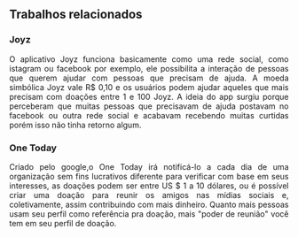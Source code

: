 <h2> Trabalhos relacionados </h2>

<h3><b>Joyz</b></h3>
<p align="justify">
O aplicativo Joyz funciona basicamente como uma rede social, como istagram ou facebook por exemplo, ele possibilita a interação de pessoas que querem ajudar com pessoas que precisam de ajuda. A moeda simbólica Joyz vale R$ 0,10 e os usuários podem ajudar aqueles que mais precisam com doações entre 1 e 100 Joyz. A ideia do app surgiu porque perceberam que muitas pessoas que precisavam de ajuda postavam no facebook ou outra rede social e acabavam recebendo muitas curtidas porém isso não tinha  retorno algum.
</p>

<h3><b>One Today</b></h3>
<p align="justify">
 Criado pelo google,o One Today irá notificá-lo a cada dia de uma organização sem fins lucrativos diferente para verificar com base em seus interesses, as doações podem ser entre US $ 1 a 10 dólares, ou é possível criar uma doação para reunir os amigos nas mídias sociais e, coletivamente, assim contribuindo com mais dinheiro. Quanto mais pessoas usam seu perfil como referência pra doação, mais "poder de reunião" você tem em seu perfil de doação.
</p>
